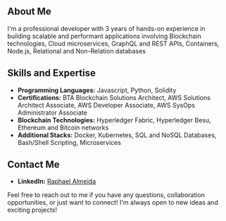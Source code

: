 ## About Me
I'm a professional developer with 3 years of hands-on experience in building scalable and performant applications involving Blockchain technologies, Cloud microservices, GraphQL and REST APIs, Containers, Node.js, Relational and Non-Relation databases

## Skills and Expertise
- **Programming Languages:** Javascript, Python, Solidity
- **Certifications:** BTA Blockchain Solutions Architect, AWS Solutions Architect Associate, AWS Developer Associate, AWS SysOps Administrator Associate
- **Blockchain Technologies:** Hyperledger Fabric, Hyperledger Besu, Ethereum and Bitcoin networks
- **Additional Stacks:** Docker, Kubernetes, SQL and NoSQL Databases, Bash/Shell Scripting, Microservices

## Contact Me
- **LinkedIn:** [Raphael Almeida](https://www.linkedin.com/in/raphael-almeida-59b842186/)

Feel free to reach out to me if you have any questions, collaboration opportunities, or just want to connect! I'm always open to new ideas and exciting projects!

